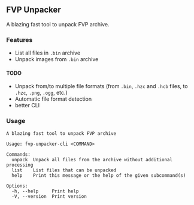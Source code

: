 ## FVP Unpacker

A blazing fast tool to unpack FVP archive.

### Features

- List all files in `.bin` archive
- Unpack images from `.bin` archive

#### TODO

- Unpack from/to multiple file formats (from `.bin`, `.hzc` and `.hcb` files, to `.hzc`, `.png`, `.ogg`, etc.)
- Automatic file format detection
- better CLI

### Usage

```console
A blazing fast tool to unpack FVP archive

Usage: fvp-unpacker-cli <COMMAND>

Commands:
  unpack  Unpack all files from the archive without additional processing
  list    List files that can be unpacked
  help    Print this message or the help of the given subcommand(s)

Options:
  -h, --help     Print help
  -V, --version  Print version
```

